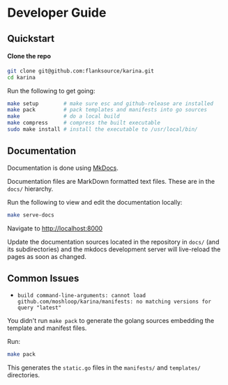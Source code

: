 # Developer Guide

## Quickstart

#### Clone the repo

```bash
git clone git@github.com:flanksource/karina.git
cd karina
```

Run the following to get going:

```bash
make setup        # make sure esc and github-release are installed
make pack         # pack templates and manifests into go sources
make              # do a local build
make compress     # compress the built executable
sudo make install # install the executable to /usr/local/bin/
```

## Documentation

Documentation is done using [MkDocs](https://github.com/mkdocs/mkdocs).

Documentation files are MarkDown formatted text files. These are in the `docs/` hierarchy.

Run the following to view and edit the documentation locally:

```sh
make serve-docs
```

Navigate to [http://localhost:8000](http://localhost:8000)

Update the documentation sources located in the repository in `docs/` (and its subdirectories) and the mkdocs development server will live-reload the pages as soon as changed.

## Common Issues

* `build command-line-arguments: cannot load github.com/moshloop/karina/manifests: no matching versions for query "latest"`

You didn't run `make pack` to generate the golang sources embedding the template and manifest files.

Run:
```sh
make pack
```

This generates the `static.go` files in the `manifests/` and `templates/` directories.
